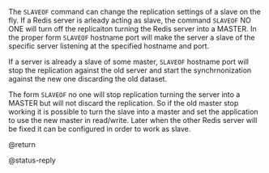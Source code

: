 

The `SLAVEOF` command can change the replication settings of a slave on the fly.
If a Redis server is arleady acting as slave, the command `SLAVEOF` NO ONE
will turn off the replicaiton turning the Redis server into a MASTER.
In the proper form `SLAVEOF` hostname port will make the server a slave of the
specific server listening at the specified hostname and port.

If a server is already a slave of some master, `SLAVEOF` hostname port will
stop the replication against the old server and start the synchrnonization
against the new one discarding the old dataset.

The form `SLAVEOF` no one will stop replication turning the server into a
MASTER but will not discard the replication. So if the old master stop working
it is possible to turn the slave into a master and set the application to
use the new master in read/write. Later when the other Redis server will be
fixed it can be configured in order to work as slave.

@return

@status-reply
